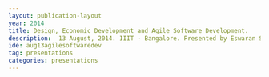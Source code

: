 ```yaml
---
layout: publication-layout
year: 2014
title: Design, Economic Development and Agile Software Development.
description:  13 August, 2014. IIIT - Bangalore. Presented by Eswaran Subrahmanian.
ide: aug13agilesoftwaredev
tag: presentations
categories: presentations
---
```

